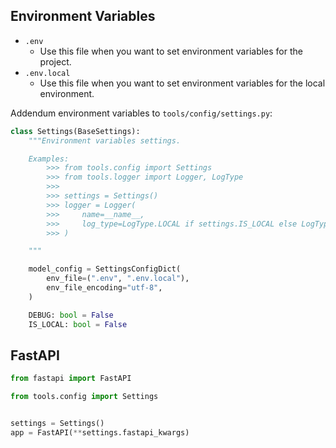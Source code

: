 ## Environment Variables
- `.env`
    - Use this file when you want to set environment variables for the project.
- `.env.local`
    - Use this file when you want to set environment variables for the local environment.

Addendum environment variables to `tools/config/settings.py`:
```{.py title="tools/config/settings.py" hl_lines="9"}
class Settings(BaseSettings):
    """Environment variables settings.

    Examples:
        >>> from tools.config import Settings
        >>> from tools.logger import Logger, LogType
        >>>
        >>> settings = Settings()
        >>> logger = Logger(
        >>>     name=__name__,
        >>>     log_type=LogType.LOCAL if settings.IS_LOCAL else LogType.GOOGLE_CLOUD
        >>> )

    """

    model_config = SettingsConfigDict(
        env_file=(".env", ".env.local"),
        env_file_encoding="utf-8",
    )

    DEBUG: bool = False
    IS_LOCAL: bool = False
```

## FastAPI
```python
from fastapi import FastAPI

from tools.config import Settings


settings = Settings()
app = FastAPI(**settings.fastapi_kwargs)
```
